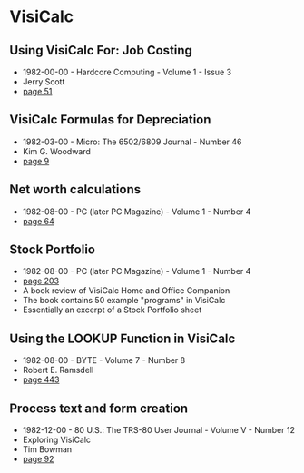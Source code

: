 # VisiCalc

## Using VisiCalc For: Job Costing

- 1982-00-00 - Hardcore Computing - Volume 1 - Issue 3
- Jerry Scott
- [page 51](https://archive.org/details/hardcore-computing-3/page/n51/mode/2up?view=theater)

## VisiCalc Formulas for Depreciation

- 1982-03-00 - Micro: The 6502/6809 Journal - Number 46
- Kim G. Woodward
- [page 9](https://archive.org/details/micro-6502-journal-46/page/n9/mode/2up?view=theater)

## Net worth calculations

- 1982-08-00 - PC (later PC Magazine) - Volume 1 - Number 4
- [page 64](https://books.google.com/books?id=WYnHD9WSWdAC&pg=PA64&hl=en&sa=X&ved=2ahUKEwi7hL_q3YX1AhXEnGoFHdb9DwYQ6AF6BAgLEAI#v=onepage&q&f=true)

## Stock Portfolio

- 1982-08-00 - PC (later PC Magazine) - Volume 1 - Number 4
- [page 203](https://books.google.com/books?id=WYnHD9WSWdAC&pg=PA203&hl=en&sa=X&ved=2ahUKEwi7hL_q3YX1AhXEnGoFHdb9DwYQ6AF6BAgLEAI#v=onepage&q&f=true)
- A book review of VisiCalc Home and Office Companion
- The book contains 50 example "programs" in VisiCalc
- Essentially an excerpt of a Stock Portfolio sheet

## Using the LOOKUP Function in VisiCalc

- 1982-08-00 - BYTE - Volume 7 - Number 8
- Robert E. Ramsdell
- [page 443](https://archive.org/details/byte-magazine-1982-08/page/n441/mode/2up?view=theater)

## Process text and form creation

- 1982-12-00 - 80 U.S.: The TRS-80 User Journal - Volume V - Number 12
- Exploring VisiCalc
- Tim Bowman
- [page 92](https://archive.org/details/80-U.S._Volume_V_Number_12_1982-12_80-Northwest_Publishing_US/page/n93/mode/2up?view=theater)
